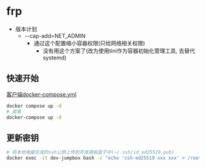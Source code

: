 # frp

- 版本计划
  - --cap-add=NET_ADMIN
    - 通过这个配置缩小容器权限(只给网络相关权限)
      - 没有用这个方案了(改为使用tini作为容器初始化管理工具, 去替代systemd)

## 快速开始

[客户端docker-compose.yml](https://github.com/183461750/doc-record/blob/main/docs/docker/dev_utls/dev-container/remote-ssh/frp/v4/simple/docker-compose.yml)

```bash
docker compose up -d
# 或者
docker-compose up -d
```

## 更新密钥

```bash
# 将本地电脑生成的ssh公钥上传到开发跳板盒子中(~/.ssh/id_ed25519.pub)
docker exec -it dev-jumpbox bash -c "echo 'ssh-ed25519 xxx xxx' > /root/.ssh/authorized_keys"
```
